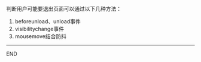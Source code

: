 
判断用户可能要退出页面可以通过以下几种方法：
1. beforeunload、unload事件
2. visibilitychange事件
3. mousemove结合防抖

---

END
<!--ID: 1727577275775-->
